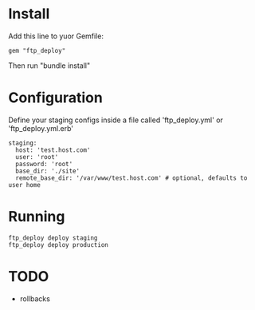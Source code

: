 # Install

Add this line to yuor Gemfile:

    gem "ftp_deploy"

Then run "bundle install"

# Configuration

Define your staging configs inside a file called 'ftp_deploy.yml' or
'ftp_deploy.yml.erb'

    staging:
      host: 'test.host.com'
      user: 'root'
      password: 'root'
      base_dir: './site'
      remote_base_dir: '/var/www/test.host.com' # optional, defaults to user home

# Running

    ftp_deploy deploy staging
    ftp_deploy deploy production


# TODO
- rollbacks
